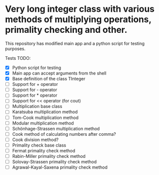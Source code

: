 # Very long integer class with various methods of multiplying operations, primality checking and other.

This repository has modified main app and a python script for testing purposes.

Tests TODO:
* [X] Python script for testing
* [X] Main app can accept arguments from the shell 
* [X] Base definition of the class TInteger
* [ ] Support for + operator
* [ ] Support for - operator
* [ ] Support for * operator
* [ ] Support for << operator (for cout)
* [ ] Multiplication base class
* [ ] Karatsuba multiplication method
* [ ] Tom-Cook multiplication method
* [ ] Modular multiplication method
* [ ] Schönhage-Strassen multiplication method
* [ ] Cook method of calculating numbers after comma?
* [ ] Cook division method?
* [ ] Primality check base class
* [ ] Fermat primality check method
* [ ] Rabin-Miller primality check method
* [ ] Solovay-Strassen primality check method
* [ ] Agrawal-Kayal-Saxena primality check method
